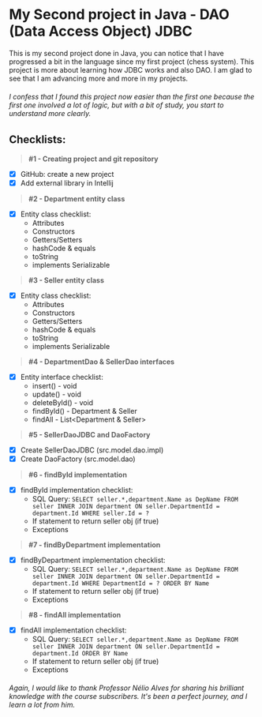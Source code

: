 # My Second project in Java - DAO (Data Access Object) JDBC 

This is my second project done in Java, you can notice that I have progressed a bit in the language since my first project (chess system). This project is more about learning how JDBC works and also DAO.
I am glad to see that I am advancing more and more in my projects.

###### I confess that I found this project now easier than the first one because the first one involved a lot of logic, but with a bit of study, you start to understand more clearly.

## Checklists:
> **#1 - Creating project and git repository**
- [x] GitHub: create a new project
- [x] Add external library in Intellij
> **#2 - Department entity class**
- [x] Entity class checklist:
  - Attributes
  - Constructors
  - Getters/Setters
  - hashCode & equals
  - toString
  - implements Serializable
> **#3 - Seller entity class**
- [x] Entity class checklist:
  - Attributes
  - Constructors
  - Getters/Setters
  - hashCode & equals
  - toString
  - implements Serializable
> **#4 - DepartmentDao & SellerDao interfaces**
- [x] Entity interface checklist:
  - insert() - void
  - update() - void
  - deleteById() - void
  - findById() - Department & Seller
  - findAll - List<Department & Seller>
> **#5 - SellerDaoJDBC and DaoFactory**
- [x] Create SellerDaoJDBC (src.model.dao.impl)
- [x] Create DaoFactory (src.model.dao)
> **#6 - findById implementation**
- [x] findById implementation checklist:
  - SQL Query:
  ``SELECT seller.*,department.Name as DepName
    FROM seller INNER JOIN department
    ON seller.DepartmentId = department.Id
    WHERE seller.Id = ?``
  - If statement to return seller obj (if true)
  - Exceptions
> **#7 - findByDepartment implementation**
- [x] findByDepartment implementation checklist:
  - SQL Query:
  ``SELECT seller.*,department.Name as DepName
    FROM seller INNER JOIN department
    ON seller.DepartmentId = department.Id
    WHERE DepartmentId = ?
    ORDER BY Name``
  - If statement to return seller obj (if true)
  - Exceptions
> **#8 - findAll implementation**
- [x] findAll implementation checklist:
  - SQL Query:
  ``SELECT seller.*,department.Name as DepName
    FROM seller INNER JOIN department
    ON seller.DepartmentId = department.Id
    ORDER BY Name``
  - If statement to return seller obj (if true)
  - Exceptions






















###### Again, I would like to thank Professor Nélio Alves for sharing his brilliant knowledge with the course subscribers. It's been a perfect journey, and I learn a lot from him.